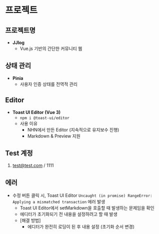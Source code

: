 # 프로젝트
## 프로젝트명
* **JJlog**
  - Vue.js 기반의 간단한 커뮤니티 웹

## 상태 관리
* **Pinia**
  - 사용자 인증 상태를 전역적 관리


## Editor
* **Toast UI Editor (Vue 3)**
  - `npm i @toast-ui/editor`
  - 사용 이유
    - NHN에서 만든 Editor (지속적으로 유지보수 진행)
    - Markdown & Preview 지원


## Test 계정
1. test@test.com / 1111


## 에러
* 수정 버튼 클릭 시, Toast UI Editor `Uncaught (in promise) RangeError: Applying a mismatched transaction` 에러 발생
  - Toast UI Editor에서 setMarkdown을 호출할 때 발생하는 문제임을 확인
  - 에디터가 초기화되기 전 내용을 설정하려고 할 때 발생
  - [해결 방법]
    - 에디터가 완전히 로딩이 된 후 내용 설정 (초기화 순서 변경)